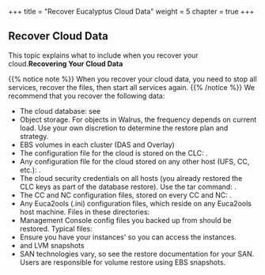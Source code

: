 +++
title = "Recover Eucalyptus Cloud Data"
weight = 5
chapter = true
+++


## Recover Cloud Data
This topic explains what to include when you recover your cloud.**Recovering Your Cloud Data** 


{{% notice note %}}
When you recover your cloud data, you need to stop all services, recover the files, then start all services again. 
{{% /notice %}}
We recommend that you recover the following data: 



* The cloud database: see 
* Object storage. For objects in Walrus, the frequency depends on current load. Use your own discretion to determine the restore plan and strategy. 
* EBS volumes in each cluster (DAS and Overlay) 
* The configuration file for the cloud is stored on the CLC: . 
* Any configuration file for the cloud stored on any other host (UFS, CC, etc.): . 
* The cloud security credentials on all hosts (you already restored the CLC keys as part of the database restore). Use the tar command: . 
* The CC and NC configuration files, stored on every CC and NC: . 
* Any Euca2ools (.ini) configuration files, which reside on any Euca2ools host machine. Files in these directories: 
* Management Console config files you backed up from should be restored. Typical files: 
* Ensure you have your instances' so you can access the instances. 
* and LVM snapshots 
* SAN technologies vary, so see the restore documentation for your SAN. 
Users are responsible for volume restore using EBS snapshots. 

